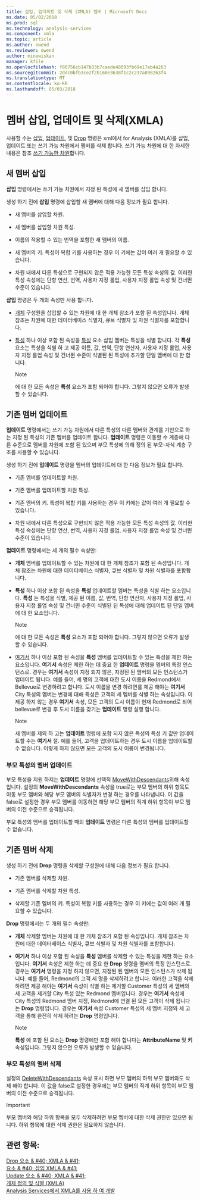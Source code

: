 ```yaml
---
title: 삽입, 업데이트 및 삭제 (XMLA) 멤버 | Microsoft Docs
ms.date: 05/02/2018
ms.prod: sql
ms.technology: analysis-services
ms.component: xmla
ms.topic: article
ms.author: owend
ms.reviewer: owend
author: minewiskan
manager: kfile
ms.openlocfilehash: f80756cb147b33b7caede48093fb69e17eb4a263
ms.sourcegitcommit: 2ddc0bfb3ce2f2b160e3638f1c2c237a898263f4
ms.translationtype: MT
ms.contentlocale: ko-KR
ms.lasthandoff: 05/03/2018
---
```

# <a name="inserting-updating-and-dropping-members-xmla"></a>멤버 삽입, 업데이트 및 삭제(XMLA)
  사용할 수는 [삽입](../../analysis-services/xmla/xml-elements-commands/insert-element-xmla.md), [업데이트](../../analysis-services/xmla/xml-elements-commands/update-element-xmla.md), 및 [Drop](../../analysis-services/xmla/xml-elements-commands/drop-element-xmla.md) 명령은 xml에서 for Analysis (XMLA)를 삽입, 업데이트 또는 쓰기 가능 차원에서 멤버를 삭제 합니다. 쓰기 가능 차원에 대 한 자세한 내용은 참조 [쓰기 가능한 차원](../../analysis-services/multidimensional-models-olap-logical-dimension-objects/write-enabled-dimensions.md)합니다.  
  
## <a name="inserting-new-members"></a>새 멤버 삽입  
 **삽입** 명령에서는 쓰기 가능 차원에서 지정 된 특성에 새 멤버를 삽입 합니다.  
  
 생성 하기 전에 **삽입** 명령에 삽입할 새 멤버에 대해 다음 정보가 필요 합니다.  
  
-   새 멤버를 삽입할 차원.  
  
-   새 멤버를 삽입할 차원 특성.  
  
-   이름의 적용할 수 있는 번역을 포함한 새 멤버의 이름.  
  
-   새 멤버의 키. 특성이 복합 키를 사용하는 경우 이 키에는 값이 여러 개 필요할 수 있습니다.  
  
-   차원 내에서 다른 특성으로 구현되지 않은 적용 가능한 모든 특성 속성의 값. 이러한 특성 속성에는 단항 연산, 번역, 사용자 지정 롤업, 사용자 지정 롤업 속성 및 건너뛴 수준이 있습니다.  
  
 **삽입** 명령은 두 개의 속성만 사용 합니다.  
  
-   [개체](../../analysis-services/xmla/xml-elements-properties/object-element-xmla.md) 구성원을 삽입할 수 있는 차원에 대 한 개체 참조가 포함 된 속성입니다. 개체 참조는 차원에 대한 데이터베이스 식별자, 큐브 식별자 및 차원 식별자를 포함합니다.  
  
-   [특성](../../analysis-services/xmla/xml-elements-properties/attributes-element-xmla.md) 하나 이상 포함 된 속성을 [특성](../../analysis-services/xmla/xml-elements-properties/attribute-element-xmla.md) 요소 삽입 멤버는 특성을 식별 합니다. 각 **특성** 요소는 특성을 식별 하 고 제공 이름, 값, 번역, 단항 연산자, 사용자 지정 롤업, 사용자 지정 롤업 속성 및 건너뛴 수준이 식별된 된 특성에 추가할 단일 멤버에 대 한 합니다.  
  
    > [!NOTE]  
    >  에 대 한 모든 속성은 **특성** 요소가 포함 되어야 합니다. 그렇지 않으면 오류가 발생할 수 있습니다.  
  
## <a name="updating-existing-members"></a>기존 멤버 업데이트  
 **업데이트** 명령에서는 쓰기 가능 차원에서 다른 특성의 다른 멤버와 관계를 기반으로 하는 지정 된 특성의 기존 멤버를 업데이트 합니다. **업데이트** 명령은 이동할 수 계층에 다른 수준으로 멤버를 차원에 포함 된 있으며 부모 특성에 의해 정의 된 부모-자식 계층 구조를 사용할 수 있습니다.  
  
 생성 하기 전에 **업데이트** 명령을 멤버의 업데이트에 대 한 다음 정보가 필요 합니다.  
  
-   기존 멤버를 업데이트할 차원.  
  
-   기존 멤버를 업데이트할 차원 특성.  
  
-   기존 멤버의 키. 특성이 복합 키를 사용하는 경우 이 키에는 값이 여러 개 필요할 수 있습니다.  
  
-   차원 내에서 다른 특성으로 구현되지 않은 적용 가능한 모든 특성 속성의 값. 이러한 특성 속성에는 단항 연산, 번역, 사용자 지정 롤업, 사용자 지정 롤업 속성 및 건너뛴 수준이 있습니다.  
  
 **업데이트** 명령에서는 세 개의 필수 속성만:  
  
-   **개체** 멤버를 업데이트할 수 있는 차원에 대 한 개체 참조가 포함 된 속성입니다. 개체 참조는 차원에 대한 데이터베이스 식별자, 큐브 식별자 및 차원 식별자를 포함합니다.  
  
-   **특성** 하나 이상 포함 된 속성을 **특성** 업데이트할 멤버는 특성을 식별 하는 요소입니다. **특성** 는 특성을 식별, 제공 된 이름, 값, 번역, 단항 연산자, 사용자 지정 롤업, 사용자 지정 롤업 속성 및 건너뛴 수준이 식별된 된 특성에 대해 업데이트 된 단일 멤버에 대 한 요소입니다.  
  
    > [!NOTE]  
    >  에 대 한 모든 속성은 **특성** 요소가 포함 되어야 합니다. 그렇지 않으면 오류가 발생할 수 있습니다.  
  
-   [여기서](../../analysis-services/xmla/xml-elements-properties/where-element-xmla.md) 하나 이상 포함 된 속성을 **특성** 멤버를 업데이트할 수 있는 특성을 제한 하는 요소입니다. **여기서** 속성은 제한 하는 데 중요 한 **업데이트** 명령을 멤버의 특정 인스턴스로. 경우는 **여기서** 속성이 지정 되지 않은, 지정된 된 멤버의 모든 인스턴스가 업데이트 됩니다. 예를 들어, 세 명의 고객에 대한 도시 이름을 Redmond에서 Bellevue로 변경하려고 합니다. 도시 이름을 변경 하려면를 제공 해야는 **여기서** City 특성의 멤버는 변경에 대해 특성은 고객의 세 멤버를 식별 하는 속성입니다. 이 제공 하지 않는 경우 **여기서** 속성, 모든 고객의 도시 이름이 현재 Redmond로 되어 bellevue로 변경 후 도시 이름을 갖기는 **업데이트** 명령 실행 합니다.  
  
    > [!NOTE]  
    >  새 멤버를 제외 하 고는 **업데이트** 명령에 포함 되지 않은 특성의 특성 키 값만 업데이트할 수는 **여기서** 절. 예를 들어, 고객을 업데이트하는 경우 도시 이름을 업데이트할 수 없습니다. 이렇게 하지 않으면 모든 고객의 도시 이름이 변경됩니다.  
  
### <a name="updating-members-in-parent-attributes"></a>부모 특성의 멤버 업데이트  
 부모 특성을 지원 하지는 **업데이트** 명령에 선택적 [MoveWithDescendants](../../analysis-services/xmla/xml-elements-properties/movewithdescendants-element-xmla.md)위해 속성입니다. 설정의 **MoveWithDescendants** 속성을 true로는 부모 멤버의 하위 항목도 이동 부모 멤버와 해당 부모 멤버의 식별자가 변경 하는 경우를 나타냅니다. 이 값을 false로 설정한 경우 부모 멤버를 이동하면 해당 부모 멤버의 직계 하위 항목이 부모 멤버의 이전 수준으로 승격됩니다.  
  
 부모 특성의 멤버를 업데이트할 때의 **업데이트** 명령은 다른 특성의 멤버를 업데이트할 수 없습니다.  
  
## <a name="dropping-existing-members"></a>기존 멤버 삭제  
 생성 하기 전에 **Drop** 명령을 삭제할 구성원에 대해 다음 정보가 필요 합니다.  
  
-   기존 멤버를 삭제할 차원.  
  
-   기존 멤버를 삭제할 차원 특성.  
  
-   삭제할 기존 멤버의 키. 특성이 복합 키를 사용하는 경우 이 키에는 값이 여러 개 필요할 수 있습니다.  
  
 **Drop** 명령에서는 두 개의 필수 속성만:  
  
-   **개체** 삭제할 멤버는 차원에 대 한 개체 참조가 포함 된 속성입니다. 개체 참조는 차원에 대한 데이터베이스 식별자, 큐브 식별자 및 차원 식별자를 포함합니다.  
  
-   **여기서** 하나 이상 포함 된 속성을 **특성** 멤버를 삭제할 수 있는 특성을 제한 하는 요소입니다. **여기서** 속성은 제한 하는 데 중요 한 **Drop** 명령을 멤버의 특정 인스턴스로. 경우는 **여기서** 명령을 지정 하지 않으면, 지정된 된 멤버의 모든 인스턴스가 삭제 됩니다. 예를 들어, Redmond의 고객 세 명을 삭제하려고 합니다. 이러한 고객을 삭제 하려면 제공 해야는 **여기서** 속성이 식별 하는 제거할 Customer 특성의 세 멤버와 세 고객을 제거할 City 특성 있는 Redmond 멤버입니다. 경우는 **여기서** 속성에 City 특성의 Redmond 멤버 지정, Redmond에 연결 된 모든 고객이 삭제 됩니다는 **Drop** 명령입니다. 경우는 **여기서** 속성 Customer 특성의 세 멤버 지정와 세 고객을 통해 완전히 삭제 하려는 **Drop** 명령입니다.  
  
    > [!NOTE]  
    >  **특성** 에 포함 된 요소는 **Drop** 명령에만 포함 해야 합니다는 **AttributeName** 및 **키** 속성입니다. 그렇지 않으면 오류가 발생할 수 있습니다.  
  
### <a name="dropping-members-in-parent-attributes"></a>부모 특성의 멤버 삭제  
 설정의 [DeleteWithDescendants](../../analysis-services/xmla/xml-elements-properties/deletewithdescendants-element-xmla.md) 속성 표시 하면 부모 멤버의 하위 부모 멤버와도 삭제 해야 합니다. 이 값을 false로 설정한 경우에는 부모 멤버의 직계 하위 항목이 부모 멤버의 이전 수준으로 승격됩니다.  
  
> [!IMPORTANT]  
>  부모 멤버와 해당 하위 항목을 모두 삭제하려면 부모 멤버에 대한 삭제 권한만 있으면 됩니다. 하위 항목에 대한 삭제 권한은 필요하지 않습니다.  
  
## <a name="see-also"></a>관련 항목:  
 [Drop 요소 & #40; XMLA & #41;](../../analysis-services/xmla/xml-elements-commands/drop-element-xmla.md)   
 [요소 & #40; 삽입 XMLA & #41;](../../analysis-services/xmla/xml-elements-commands/insert-element-xmla.md)   
 [Update 요소 & #40; XMLA & #41;](../../analysis-services/xmla/xml-elements-commands/update-element-xmla.md)   
 [개체 정의 및 식별 &#40;XMLA&#41;](../../analysis-services/multidimensional-models-scripting-language-assl-xmla/defining-and-identifying-objects-xmla.md)   
 [Analysis Services에서 XMLA를 사용 하 여 개발](../../analysis-services/multidimensional-models-scripting-language-assl-xmla/developing-with-xmla-in-analysis-services.md)  
  
  

